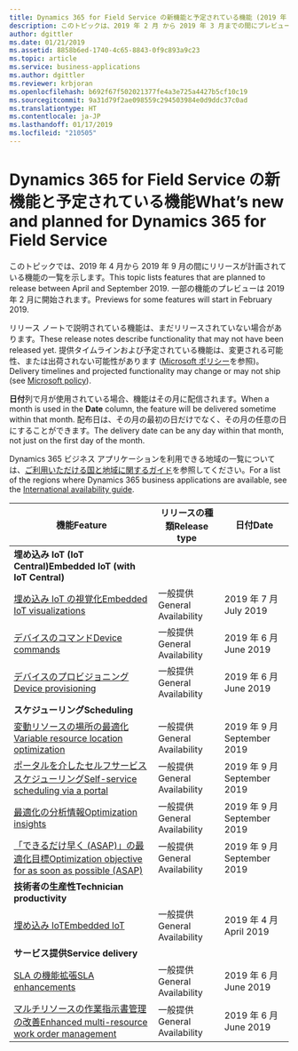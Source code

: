 ```yaml
---
title: Dynamics 365 for Field Service の新機能と予定されている機能 (2019 年 4 月)
description: このトピックは、2019 年 2 月 から 2019 年 3 月までの間にプレビューになり、2019 年 4 月から 2019 年 9 月までの間にリリース予定の機能の一覧を示します。
author: dgittler
ms.date: 01/21/2019
ms.assetid: 8858b6ed-1740-4c65-8843-0f9c893a9c23
ms.topic: article
ms.service: business-applications
ms.author: dgittler
ms.reviewer: krbjoran
ms.openlocfilehash: b692f67f502021377fe4a3e725a4427b5cf10c19
ms.sourcegitcommit: 9a31d79f2ae098559c294503984e0d9ddc37c0ad
ms.translationtype: HT
ms.contentlocale: ja-JP
ms.lasthandoff: 01/17/2019
ms.locfileid: "210505"
---
```

#  <a name="whats-new-and-planned-for-dynamics-365-for-field-service"></a><span data-ttu-id="9149f-103">Dynamics 365 for Field Service の新機能と予定されている機能</span><span class="sxs-lookup"><span data-stu-id="9149f-103">What’s new and planned for Dynamics 365 for Field Service</span></span>

<span data-ttu-id="9149f-104">このトピックでは、2019 年 4 月から 2019 年 9 月の間にリリースが計画されている機能の一覧を示します。</span><span class="sxs-lookup"><span data-stu-id="9149f-104">This topic lists features that are planned to release between April and September 2019.</span></span> <span data-ttu-id="9149f-105">一部の機能のプレビューは 2019 年 2 月に開始されます。</span><span class="sxs-lookup"><span data-stu-id="9149f-105">Previews for some features will start in February 2019.</span></span>   

<span data-ttu-id="9149f-106">リリース ノートで説明されている機能は、まだリリースされていない場合があります。</span><span class="sxs-lookup"><span data-stu-id="9149f-106">These release notes describe functionality that may not have been released yet.</span></span> <span data-ttu-id="9149f-107">提供タイムラインおよび予定されている機能は、変更される可能性、または出荷されない可能性があります ([Microsoft ポリシー](https://go.microsoft.com/fwlink/p/?linkid=2007332)を参照)。</span><span class="sxs-lookup"><span data-stu-id="9149f-107">Delivery timelines and projected functionality may change or may not ship (see [Microsoft policy](https://go.microsoft.com/fwlink/p/?linkid=2007332)).</span></span>

<span data-ttu-id="9149f-108">**日付**列で月が使用されている場合、機能はその月に配信されます。</span><span class="sxs-lookup"><span data-stu-id="9149f-108">When a month is used in the **Date** column, the feature will be delivered sometime within that month.</span></span> <span data-ttu-id="9149f-109">配布日は、その月の最初の日だけでなく、その月の任意の日にすることができます。</span><span class="sxs-lookup"><span data-stu-id="9149f-109">The delivery date can be any day within that month, not just on the first day of the month.</span></span>

<span data-ttu-id="9149f-110">Dynamics 365 ビジネス アプリケーションを利用できる地域の一覧については、[ご利用いただける国と地域に関するガイド](https://aka.ms/dynamics_365_international_availability_deck)を参照してください。</span><span class="sxs-lookup"><span data-stu-id="9149f-110">For a list of the regions where Dynamics 365 business applications are available, see the [International availability guide](https://aka.ms/dynamics_365_international_availability_deck).</span></span>



| <span data-ttu-id="9149f-111">機能</span><span class="sxs-lookup"><span data-stu-id="9149f-111">Feature</span></span>                                             | <span data-ttu-id="9149f-112">リリースの種類</span><span class="sxs-lookup"><span data-stu-id="9149f-112">Release type</span></span>         | <span data-ttu-id="9149f-113">日付</span><span class="sxs-lookup"><span data-stu-id="9149f-113">Date</span></span> |
|-----------------------------------------------------|----------------------|----------------------|
| <span data-ttu-id="9149f-114">**埋め込み IoT (IoT Central)**</span><span class="sxs-lookup"><span data-stu-id="9149f-114">**Embedded IoT (with IoT Central)**</span></span>                     |                      |                      |
| [<span data-ttu-id="9149f-115">埋め込み IoT の視覚化</span><span class="sxs-lookup"><span data-stu-id="9149f-115">Embedded IoT visualizations</span></span>](embedded-iot-iot-central.md#embedded-iot-visualizations)                         | <span data-ttu-id="9149f-116">一般提供</span><span class="sxs-lookup"><span data-stu-id="9149f-116">General Availability</span></span> | <span data-ttu-id="9149f-117">2019 年 7 月</span><span class="sxs-lookup"><span data-stu-id="9149f-117">July 2019</span></span>           |
| [<span data-ttu-id="9149f-118">デバイスのコマンド</span><span class="sxs-lookup"><span data-stu-id="9149f-118">Device commands</span></span>](embedded-iot-iot-central.md#device-commands)                                     | <span data-ttu-id="9149f-119">一般提供</span><span class="sxs-lookup"><span data-stu-id="9149f-119">General Availability</span></span> | <span data-ttu-id="9149f-120">2019 年 6 月</span><span class="sxs-lookup"><span data-stu-id="9149f-120">June 2019</span></span>           |
| [<span data-ttu-id="9149f-121">デバイスのプロビジョニング</span><span class="sxs-lookup"><span data-stu-id="9149f-121">Device provisioning</span></span>](embedded-iot-iot-central.md#device-provisioning)                                 | <span data-ttu-id="9149f-122">一般提供</span><span class="sxs-lookup"><span data-stu-id="9149f-122">General Availability</span></span> | <span data-ttu-id="9149f-123">2019 年 6 月</span><span class="sxs-lookup"><span data-stu-id="9149f-123">June 2019</span></span>           |
| <span data-ttu-id="9149f-124">**スケジューリング**</span><span class="sxs-lookup"><span data-stu-id="9149f-124">**Scheduling**</span></span>                                          |                      |                      |
| [<span data-ttu-id="9149f-125">変動リソースの場所の最適化</span><span class="sxs-lookup"><span data-stu-id="9149f-125">Variable resource location optimization</span></span>](scheduling.md#variable-resource-location-optimization)         | <span data-ttu-id="9149f-126">一般提供</span><span class="sxs-lookup"><span data-stu-id="9149f-126">General Availability</span></span> | <span data-ttu-id="9149f-127">2019 年 9 月</span><span class="sxs-lookup"><span data-stu-id="9149f-127">September 2019</span></span>            |
| [<span data-ttu-id="9149f-128">ポータルを介したセルフサービス スケジューリング</span><span class="sxs-lookup"><span data-stu-id="9149f-128">Self-service scheduling via a portal</span></span>](scheduling.md#self-service-scheduling-via-a-portal)                  | <span data-ttu-id="9149f-129">一般提供</span><span class="sxs-lookup"><span data-stu-id="9149f-129">General Availability</span></span> | <span data-ttu-id="9149f-130">2019 年 9 月</span><span class="sxs-lookup"><span data-stu-id="9149f-130">September 2019</span></span>            |
| [<span data-ttu-id="9149f-131">最適化の分析情報</span><span class="sxs-lookup"><span data-stu-id="9149f-131">Optimization insights</span></span>](scheduling.md#optimization-insights)                               | <span data-ttu-id="9149f-132">一般提供</span><span class="sxs-lookup"><span data-stu-id="9149f-132">General Availability</span></span> | <span data-ttu-id="9149f-133">2019 年 9 月</span><span class="sxs-lookup"><span data-stu-id="9149f-133">September 2019</span></span>            |
| [<span data-ttu-id="9149f-134">「できるだけ早く (ASAP)」の最適化目標</span><span class="sxs-lookup"><span data-stu-id="9149f-134">Optimization objective for as soon as possible (ASAP)</span></span>](scheduling.md#optimization-objective-for-as-soon-as-possible-asap) | <span data-ttu-id="9149f-135">一般提供</span><span class="sxs-lookup"><span data-stu-id="9149f-135">General Availability</span></span> | <span data-ttu-id="9149f-136">2019 年 9 月</span><span class="sxs-lookup"><span data-stu-id="9149f-136">September 2019</span></span>            |
| <span data-ttu-id="9149f-137">**技術者の生産性**</span><span class="sxs-lookup"><span data-stu-id="9149f-137">**Technician productivity**</span></span>                             |                      |                      |
| [<span data-ttu-id="9149f-138">埋め込み IoT</span><span class="sxs-lookup"><span data-stu-id="9149f-138">Embedded IoT</span></span>](technician-productivity.md#embedded-iot)                         | <span data-ttu-id="9149f-139">一般提供</span><span class="sxs-lookup"><span data-stu-id="9149f-139">General Availability</span></span> | <span data-ttu-id="9149f-140">2019 年 4 月</span><span class="sxs-lookup"><span data-stu-id="9149f-140">April 2019</span></span>           |
| <span data-ttu-id="9149f-141">**サービス提供**</span><span class="sxs-lookup"><span data-stu-id="9149f-141">**Service delivery**</span></span>                                  |                      |                      |
| [<span data-ttu-id="9149f-142">SLA の機能拡張</span><span class="sxs-lookup"><span data-stu-id="9149f-142">SLA enhancements</span></span>](service-delivery.md#sla-enhancements)                                    | <span data-ttu-id="9149f-143">一般提供</span><span class="sxs-lookup"><span data-stu-id="9149f-143">General Availability</span></span> | <span data-ttu-id="9149f-144">2019 年 6 月</span><span class="sxs-lookup"><span data-stu-id="9149f-144">June 2019</span></span>            |
| [<span data-ttu-id="9149f-145">マルチリソースの作業指示書管理の改善</span><span class="sxs-lookup"><span data-stu-id="9149f-145">Enhanced multi-resource work order management</span></span>](service-delivery.md#enhanced-multi-resource-work-order-management)       | <span data-ttu-id="9149f-146">一般提供</span><span class="sxs-lookup"><span data-stu-id="9149f-146">General Availability</span></span> | <span data-ttu-id="9149f-147">2019 年 6 月</span><span class="sxs-lookup"><span data-stu-id="9149f-147">June 2019</span></span>            |
